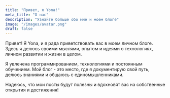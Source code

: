 ```yaml
---
title: "Привет, я Yona!"
meta_title: "О нас"
description: "Узнайте больше обо мне и моем блоге"
image: "/images/avatar.png"
draft: false
---
```


Привет! Я Yona, и я рада приветствовать вас в моем личном блоге. Здесь я делюсь своими мыслями, опытом и идеями о технологиях, личном развитии и жизни в целом.

Я увлечена программированием, технологиями и постоянным обучением. Мой блог - это место, где я документирую свой путь, делюсь знаниями и общаюсь с единомышленниками.

Надеюсь, что мои посты будут полезны и вдохновят вас на собственные открытия и достижения!
